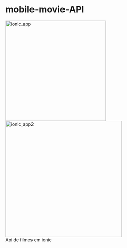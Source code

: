 # mobile-movie-API

<img width="316" alt="ionic_app" src="https://github.com/geovanamayer/mobile-movie-API/assets/99758327/94af4add-9191-485d-ab38-745c798ef276">
<img width="367" alt="ionic_app2" src="https://github.com/geovanamayer/mobile-movie-API/assets/99758327/469a9173-0421-4df1-bfc6-a69538ff7893">
<br>
Api de filmes em ionic
